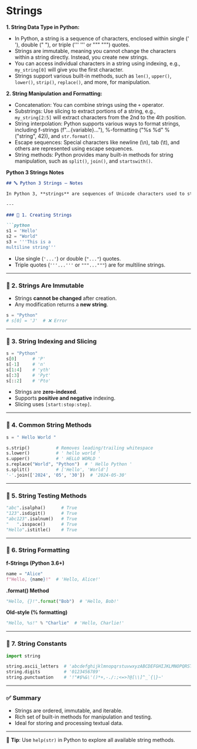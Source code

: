 # Strings

**1. String Data Type in Python:**

- In Python, a string is a sequence of characters, enclosed within single (' '), double (" "), or triple (''' ''' or """ """) quotes.
- Strings are immutable, meaning you cannot change the characters within a string directly. Instead, you create new strings.
- You can access individual characters in a string using indexing, e.g., `my_string[0]` will give you the first character.
- Strings support various built-in methods, such as `len()`, `upper()`, `lower()`, `strip()`, `replace()`, and more, for manipulation.

**2. String Manipulation and Formatting:**

- Concatenation: You can combine strings using the `+` operator.
- Substrings: Use slicing to extract portions of a string, e.g., `my_string[2:5]` will extract characters from the 2nd to the 4th position.
- String interpolation: Python supports various ways to format strings, including f-strings (f"...{variable}..."), %-formatting ("%s %d" % ("string", 42)), and `str.format()`.
- Escape sequences: Special characters like newline (\n), tab (\t), and others are represented using escape sequences.
- String methods: Python provides many built-in methods for string manipulation, such as `split()`, `join()`, and `startswith()`.


**Python 3 Strings Notes** 

````markdown
## 🔤 Python 3 Strings – Notes

In Python 3, **strings** are sequences of Unicode characters used to store and manipulate text.

---

### 📌 1. Creating Strings

```python
s1 = 'Hello'
s2 = "World"
s3 = '''This is a 
multiline string'''
````

* Use single (`'...'`) or double (`"..."`) quotes.
* Triple quotes (`'''...'''` or `"""..."""`) are for multiline strings.

---

### 📌 2. Strings Are Immutable

* Strings **cannot be changed** after creation.
* Any modification returns a **new string**.

```python
s = "Python"
# s[0] = 'J'  # ❌ Error
```

---

### 📌 3. String Indexing and Slicing

```python
s = "Python"
s[0]      # 'P'
s[-1]     # 'n'
s[1:4]    # 'yth'
s[:3]     # 'Pyt'
s[::2]    # 'Pto'
```

* Strings are **zero-indexed**.
* Supports **positive and negative** indexing.
* Slicing uses `[start:stop:step]`.

---

### 📌 4. Common String Methods

```python
s = " Hello World "

s.strip()          # Removes leading/trailing whitespace
s.lower()          # ' hello world '
s.upper()          # ' HELLO WORLD '
s.replace("World", "Python")  # ' Hello Python '
s.split()          # ['Hello', 'World']
'-'.join(['2024', '05', '30'])  # '2024-05-30'
```

---

### 📌 5. String Testing Methods

```python
"abc".isalpha()      # True
"123".isdigit()      # True
"abc123".isalnum()   # True
"   ".isspace()      # True
"Hello".istitle()    # True
```

---

### 📌 6. String Formatting

**f-Strings (Python 3.6+)**

```python
name = "Alice"
f"Hello, {name}!"  # 'Hello, Alice!'
```

**.format() Method**

```python
"Hello, {}!".format("Bob")  # 'Hello, Bob!'
```

**Old-style (% formatting)**

```python
"Hello, %s!" % "Charlie"  # 'Hello, Charlie!'
```

---

### 📌 7. String Constants

```python
import string

string.ascii_letters  # 'abcdefghijklmnopqrstuvwxyzABCDEFGHIJKLMNOPQRSTUVWXYZ'
string.digits         # '0123456789'
string.punctuation    # '!"#$%&\'()*+,-./:;<=>?@[\\]^_`{|}~'
```

---

### ✅ Summary

* Strings are ordered, immutable, and iterable.
* Rich set of built-in methods for manipulation and testing.
* Ideal for storing and processing textual data.

---

🧠 **Tip**: Use `help(str)` in Python to explore all available string methods.

```
